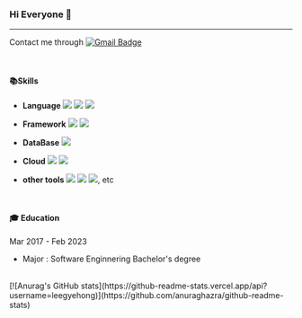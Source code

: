 ### Hi Everyone 👋
---
Contact me through [![Gmail Badge](https://img.shields.io/badge/Gmail-d14836?style=for-the-badge&logo=Gmail&logoColor=white&link=mailto:khong0819@gmail.com)](mailto:khong0819@gmail.com)

<br/>

#### 📚Skills
- **Language** <img src="https://img.shields.io/badge/Python-3766AB?style=for-the-badge&logo=Python&logoColor=white"/> <img src="https://img.shields.io/badge/JavaScript-F7DF1E.svg?&style=for-the-badge&logo=JavaScript&logoColor=white"/> <img src="https://img.shields.io/badge/Java-007396.svg?&style=for-the-badge&logo=Java&logoColor=white"/>

- **Framework** <img src="https://img.shields.io/badge/Django-092E20.svg?&style=for-the-badge&logo=Django&logoColor=white"/></a> <img src="https://img.shields.io/badge/Spring-6DB33F.svg?&style=for-the-badge&logo=Spring&logoColor=white"/></a>
- **DataBase** <img src="https://img.shields.io/badge/MySQL-4479A1.svg?&style=for-the-badge&logo=MySQL&logoColor=white"/></a>
- **Cloud**  <img src="https://img.shields.io/badge/Google%20Cloud-4285F4.svg?&style=for-the-badge&logo=Google%20Cloud&logoColor=white"/></a> <img src="https://img.shields.io/badge/Amazon%20AWS-232F3E.svg?&style=for-the-badge&logo=Amazon%20AWS&logoColor=white"/></a> 
- **other tools** <img src="https://img.shields.io/badge/Git-F05032?style=for-the-badge&logo=Git&logoColor=white"/></a> <img src="https://img.shields.io/badge/GitHub-181717?style=for-the-badge&logo=GitHub&logoColor=white"/></a> <img src="https://img.shields.io/badge/Docker-2496ED.svg?&style=for-the-badge&logo=Docker&logoColor=white"/></a>, etc

<br/>
  
#### 🎓 Education
  Mar 2017 - Feb 2023 
 - Major : Software Enginnering Bachelor's degree

<br/>
[![Anurag's GitHub stats](https://github-readme-stats.vercel.app/api?username=leegyehong)](https://github.com/anuraghazra/github-readme-stats)

